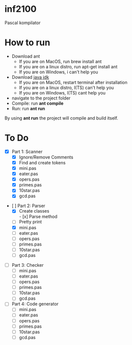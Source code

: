 # inf2100
Pascal kompilator

# How to run
  - Download ant
    - If you are on MacOS, run brew install ant
    - If you are on a linux distro, run apt-get install ant
    - If you are on Windows, i can't help you
  - Download [java jdk](http://www.oracle.com/technetwork/java/javase/downloads/index.html)
    - If you are on MacOS, restart terminal after installation
    - If you are on a linux distro, I(TS) can't help you
    - If you are on Windows, I(TS) cant help you
  - navigate to the project folder
  - Compile: run **ant compile**
  - Run: run **ant run**

  By using **ant run** the project will compile and build itself.


# To Do
  - [x] Part 1: Scanner
    - [x] Ignore/Remove Comments
    - [x] Find and create tokens
    - [x] mini.pas
    - [x] eater.pas
    - [x] opers.pas
    - [x] primes.pas
    - [x] 10star.pas
    - [x] gcd.pas
  - [ ] Part 2: Parser
    - [x] Create classes  
    - [x] Parse method
    - [ ] Pretty print
    - [x] mini.pas
    - [ ] eater.pas
    - [ ] opers.pas
    - [ ] primes.pas
    - [ ] 10star.pas
    - [ ] gcd.pas
  - [ ] Part 3: Checker
    - [ ] mini.pas
    - [ ] eater.pas
    - [ ] opers.pas
    - [ ] primes.pas
    - [ ] 10star.pas
    - [ ] gcd.pas
  - [ ] Part 4: Code generator
    - [ ] mini.pas
    - [ ] eater.pas
    - [ ] opers.pas
    - [ ] primes.pas
    - [ ] 10star.pas
    - [ ] gcd.pas
